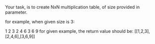 
Your task, is to create NxN multiplication table, of size provided in parameter.

for example, when given size is 3:

1 2 3
2 4 6
3 6 9
for given example, the return value should be: [[1,2,3],[2,4,6],[3,6,9]]
